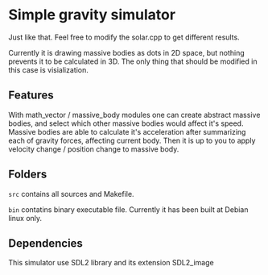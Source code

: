 # Simple gravity simulator

Just like that. Feel free to modify the solar.cpp to get different results.

Currently it is drawing massive bodies as dots in 2D space, but nothing prevents
it to be calculated in 3D. The only thing that should be modified in this case is visialization.

## Features

With math_vector / massive_body modules one can create abstract massive bodies, and select
which other massive bodies would affect it's speed.
Massive bodies are able to calculate it's acceleration after summarizing each of gravity forces,
affecting current body.
Then it is up to you to apply velocity change / position change to massive body.

## Folders

`src` contains all sources and Makefile.

`bin` contatins binary executable file.
Currently it has been built at Debian linux only.

## Dependencies

This simulator use SDL2 library and its extension SDL2_image

